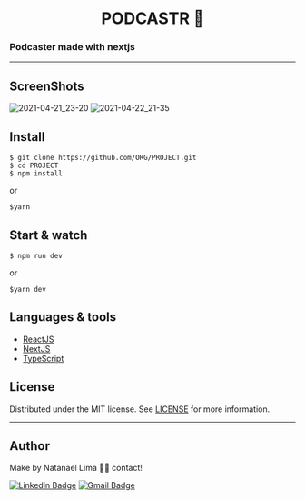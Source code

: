 <h1 align='center'> PODCASTR 🚀</h1>

### Podcaster made with nextjs

---

## ScreenShots

![2021-04-21_23-20](https://user-images.githubusercontent.com/52014318/115648388-b8737f00-a2fb-11eb-8a04-06e940c070f0.png)
![2021-04-22_21-35](https://user-images.githubusercontent.com/52014318/115801294-ca642900-a3b2-11eb-8140-9a1a37b197ce.png)

## Install

    $ git clone https://github.com/ORG/PROJECT.git
    $ cd PROJECT
    $ npm install

or

    $yarn

## Start & watch

    $ npm run dev

or

    $yarn dev

## Languages & tools

- [ReactJS](https://reactjs.org/)
- [NextJS](https://nextjs.org/)
- [TypeScript](https://www.typescriptlang.org/)

## License

Distributed under the MIT license. See [LICENSE](LICENSE) for more information.

---

## Author

Make by Natanael Lima 👋🏽 contact!

[![Linkedin Badge](https://img.shields.io/badge/-Natanelvich-blue?style=flat-square&logo=Linkedin&logoColor=white&link=https://www.linkedin.com/in/natanaelvich/)](https://www.linkedin.com/in/natanaelvich/)
[![Gmail Badge](https://img.shields.io/badge/-taelima1997@gmail.com-red?style=flat-square&link=mailto:taelima1997@gmail.com)](mailto:taelima1997@gmail.com)
